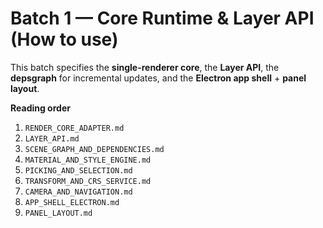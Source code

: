 # Batch 1 — Core Runtime & Layer API (How to use)

This batch specifies the **single-renderer core**, the **Layer API**, the **depsgraph** for
incremental updates, and the **Electron app shell** + **panel layout**.

**Reading order**
1. `RENDER_CORE_ADAPTER.md`
2. `LAYER_API.md`
3. `SCENE_GRAPH_AND_DEPENDENCIES.md`
4. `MATERIAL_AND_STYLE_ENGINE.md`
5. `PICKING_AND_SELECTION.md`
6. `TRANSFORM_AND_CRS_SERVICE.md`
7. `CAMERA_AND_NAVIGATION.md`
8. `APP_SHELL_ELECTRON.md`
9. `PANEL_LAYOUT.md`